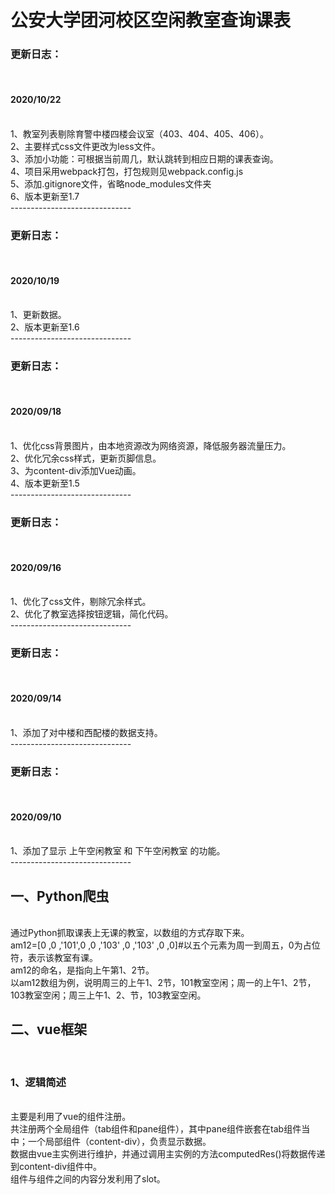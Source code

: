 公安大学团河校区空闲教室查询课表
===
<h3>更新日志：</h3><br>
<h4>2020/10/22</h4><br>
1、教室列表剔除育警中楼四楼会议室（403、404、405、406）。<br>
2、主要样式css文件更改为less文件。<br>
3、添加小功能：可根据当前周几，默认跳转到相应日期的课表查询。<br>
4、项目采用webpack打包，打包规则见webpack.config.js<br>
5、添加.gitignore文件，省略node_modules文件夹<br>
6、版本更新至1.7<br>
------------------------------<br>
<h3>更新日志：</h3><br>
<h4>2020/10/19</h4><br>
1、更新数据。<br>
2、版本更新至1.6<br>
------------------------------<br>
<h3>更新日志：</h3><br>
<h4>2020/09/18</h4><br>
1、优化css背景图片，由本地资源改为网络资源，降低服务器流量压力。<br>
2、优化冗余css样式，更新页脚信息。<br>
3、为content-div添加Vue动画。<br>
4、版本更新至1.5<br>
------------------------------<br>
<h3>更新日志：</h3><br>
<h4>2020/09/16</h4><br>
1、优化了css文件，剔除冗余样式。<br>
2、优化了教室选择按钮逻辑，简化代码。<br>
------------------------------<br>
<h3>更新日志：</h3><br>
<h4>2020/09/14</h4><br>
1、添加了对中楼和西配楼的数据支持。<br>
------------------------------<br>
<h3>更新日志：</h3><br>
<h4>2020/09/10</h4><br>
1、添加了显示 上午空闲教室 和 下午空闲教室 的功能。<br>
------------------------------<br>
<h2>一、Python爬虫</h2><br>
通过Python抓取课表上无课的教室，以数组的方式存取下来。<br>
am12=[0 ,0 ,'101',0 ,0 ,'103' ,0 ,'103' ,0 ,0]#以五个元素为周一到周五，0为占位符，表示该教室有课。<br>
am12的命名，是指向上午第1、2节。<br>
以am12数组为例，说明周三的上午1、2节，101教室空闲；周一的上午1、2节，103教室空闲；周三上午1、2、节，103教室空闲。<br>

<h2>二、vue框架</h2><br>
<h3>1、逻辑简述</h3><br>
主要是利用了vue的组件注册。<br>
共注册两个全局组件（tab组件和pane组件），其中pane组件嵌套在tab组件当中；一个局部组件（content-div），负责显示数据。<br>
数据由vue主实例进行维护，并通过调用主实例的方法computedRes()将数据传递到content-div组件中。<br>
组件与组件之间的内容分发利用了slot。<br>